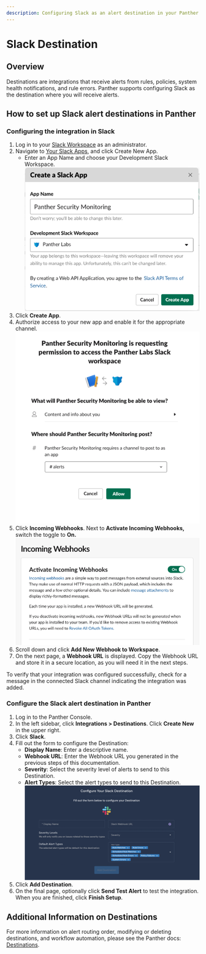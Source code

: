 ```yaml
---
description: Configuring Slack as an alert destination in your Panther Console
---
```


# Slack Destination

## Overview

Destinations are integrations that receive alerts from rules, policies, system health notifications, and rule errors. Panther supports configuring Slack as the destination where you will receive alerts.

## How to set up Slack alert destinations in Panther

### Configuring the integration in Slack

1. Log in to your [Slack Workspace](https://api.slack.com/) as an administrator.
2. Navigate to [Your Slack Apps](https://api.slack.com/apps), and click Create New App.
   * Enter an App Name and choose your Development Slack Workspace.\
     ![](<../../../.gitbook/assets/slack1 (9) (7) (1) (1) (1) (11) (1) (1) (10) (15).png>)
3. Click **Create App**.
4. Authorize access to your new app and enable it for the appropriate channel.\
   ![](<../../../.gitbook/assets/slack2 (13) (7) (1) (1) (1) (11) (1) (1) (10) (16).png>)
5. Click **Incoming Webhooks**. Next to **Activate Incoming Webhooks,** switch the toggle to **On.**\
   ****![](<../../../.gitbook/assets/slack3 (13) (6) (1) (1) (1) (11) (1) (1) (10) (16).png>)****
6. Scroll down and click **Add New Webhook to Workspace**.
7. On the next page, a **Webhook URL** is displayed. Copy the Webhook URL and store it in a secure location, as you will need it in the next steps.

To verify that your integration was configured successfully, check for a message in the connected Slack channel indicating the integration was added.

### Configure the Slack alert destination in Panther

1. Log in to the Panther Console.
2. In the left sidebar, click **Integrations > Destinations**. Click **Create New** in the upper right.
3. Click **Slack**.
4. Fill out the form to configure the Destination:
   * **Display Name**: Enter a descriptive name.
   * **Webhook URL**: Enter the Webhook URL you generated in the previous steps of this documentation.
   * **Severity**: Select the severity level of alerts to send to this Destination.
   * **Alert Types**: Select the alert types to send to this Destination.\
     ![](../.gitbook/assets/slack-panther.png)
5. Click **Add Destination**.
6. On the final page, optionally click **Send Test Alert** to test the integration. When you are finished, click **Finish Setup**.

## Additional Information on Destinations

For more information on alert routing order, modifying or deleting destinations, and workflow automation, please see the Panther docs: [Destinations](https://docs.panther.com/destinations).
